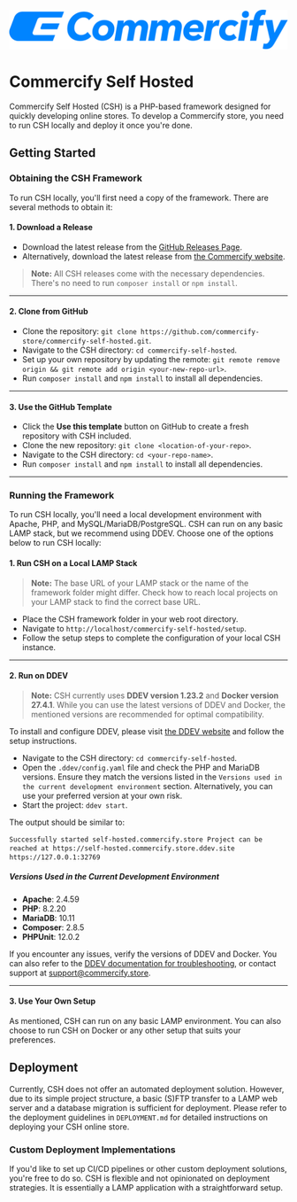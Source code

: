 ![Commercify Self Hosted](misc/readme-assets/combination-primary-on_transparent.svg)

# Commercify Self Hosted

Commercify Self Hosted (CSH) is a PHP-based framework designed for quickly developing online stores. To develop a Commercify store, you need to run CSH locally and deploy it once you're done.

## Getting Started

### Obtaining the CSH Framework

To run CSH locally, you'll first need a copy of the framework. There are several methods to obtain it:

#### 1. Download a Release

- Download the latest release from the [GitHub Releases Page](https://github.com/commercify-store/commercify-self-hosted/releases).
- Alternatively, download the latest release from [the Commercify website](https://self-hosted.commercify.com/download).

> **Note:** All CSH releases come with the necessary dependencies. There's no need to run `composer install` or `npm install`.

---

#### 2. Clone from GitHub

- Clone the repository: `git clone https://github.com/commercify-store/commercify-self-hosted.git`.
- Navigate to the CSH directory: `cd commercify-self-hosted`.
- Set up your own repository by updating the remote: `git remote remove origin && git remote add origin <your-new-repo-url>`.
- Run `composer install` and `npm install` to install all dependencies.

---

#### 3. Use the GitHub Template

- Click the **Use this template** button on GitHub to create a fresh repository with CSH included.
- Clone the new repository: `git clone <location-of-your-repo>`.
- Navigate to the CSH directory: `cd <your-repo-name>`.
- Run `composer install` and `npm install` to install all dependencies.

---

### Running the Framework

To run CSH locally, you'll need a local development environment with Apache, PHP, and MySQL/MariaDB/PostgreSQL. CSH can run on any basic LAMP stack, but we recommend using DDEV. Choose one of the options below to run CSH locally:

#### 1. Run CSH on a Local LAMP Stack

> **Note:** The base URL of your LAMP stack or the name of the framework folder might differ. Check how to reach local projects on your LAMP stack to find the correct base URL.

- Place the CSH framework folder in your web root directory.
- Navigate to `http://localhost/commercify-self-hosted/setup`.
- Follow the setup steps to complete the configuration of your local CSH instance.

---

#### 2. Run on DDEV

> **Note:** CSH currently uses **DDEV version 1.23.2** and **Docker version 27.4.1**. While you can use the latest versions of DDEV and Docker, the mentioned versions are recommended for optimal compatibility.

To install and configure DDEV, please visit [the DDEV website](https://ddev.com/) and follow the setup instructions.

- Navigate to the CSH directory: `cd commercify-self-hosted`.
- Open the `.ddev/config.yaml` file and check the PHP and MariaDB versions. Ensure they match the versions listed in the `Versions used in the current development environment` section. Alternatively, you can use your preferred version at your own risk.
- Start the project: `ddev start`.

The output should be similar to:

```
Successfully started self-hosted.commercify.store Project can be reached at https://self-hosted.commercify.store.ddev.site https://127.0.0.1:32769
```


##### Versions Used in the Current Development Environment

- **Apache**: 2.4.59
- **PHP**: 8.2.20
- **MariaDB**: 10.11
- **Composer**: 2.8.5
- **PHPUnit**: 12.0.2

If you encounter any issues, verify the versions of DDEV and Docker. You can also refer to the [DDEV documentation for troubleshooting](https://ddev.readthedocs.io/en/stable/users/usage/troubleshooting/), or contact support at support@commercify.store.

---

#### 3. Use Your Own Setup

As mentioned, CSH can run on any basic LAMP environment. You can also choose to run CSH on Docker or any other setup that suits your preferences.

## Deployment

Currently, CSH does not offer an automated deployment solution. However, due to its simple project structure, a basic (S)FTP transfer to a LAMP web server and a database migration is sufficient for deployment. Please refer to the deployment guidelines in `DEPLOYMENT.md` for detailed instructions on deploying your CSH online store.

### Custom Deployment Implementations

If you'd like to set up CI/CD pipelines or other custom deployment solutions, you're free to do so. CSH is flexible and not opinionated on deployment strategies. It is essentially a LAMP application with a straightforward setup.

